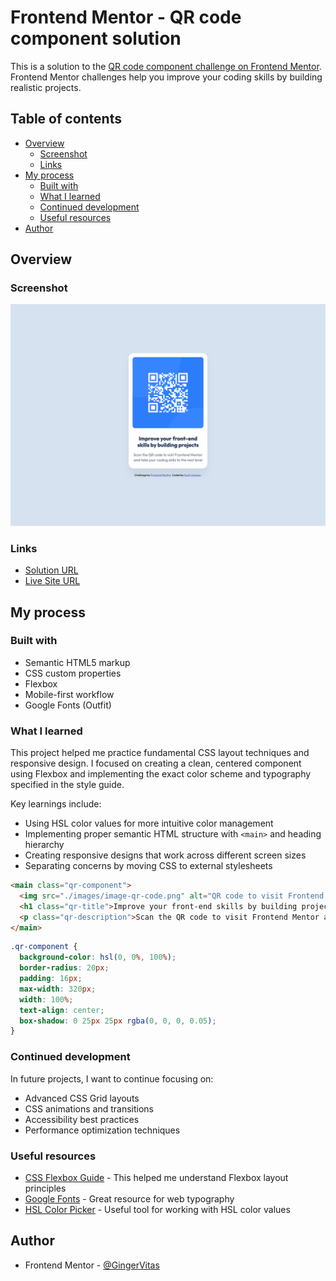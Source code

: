 # Frontend Mentor - QR code component solution

This is a solution to the [QR code component challenge on Frontend Mentor](https://www.frontendmentor.io/challenges/qr-code-component-iux_sIO_H). Frontend Mentor challenges help you improve your coding skills by building realistic projects.

## Table of contents

- [Overview](#overview)
  - [Screenshot](#screenshot)
  - [Links](#links)
- [My process](#my-process)
  - [Built with](#built-with)
  - [What I learned](#what-i-learned)
  - [Continued development](#continued-development)
  - [Useful resources](#useful-resources)
- [Author](#author)

## Overview

### Screenshot

![QR Code Component Solution](./images/QRCodePreview.png)

### Links

- [Solution URL](https://your-solution-url.com)
- [Live Site URL](https://qr-code-challenge-hazel.vercel.app/)

## My process

### Built with

- Semantic HTML5 markup
- CSS custom properties
- Flexbox
- Mobile-first workflow
- Google Fonts (Outfit)

### What I learned

This project helped me practice fundamental CSS layout techniques and responsive design. I focused on creating a clean, centered component using Flexbox and implementing the exact color scheme and typography specified in the style guide.

Key learnings include:
- Using HSL color values for more intuitive color management
- Implementing proper semantic HTML structure with `<main>` and heading hierarchy
- Creating responsive designs that work across different screen sizes
- Separating concerns by moving CSS to external stylesheets

```html
<main class="qr-component">
  <img src="./images/image-qr-code.png" alt="QR code to visit Frontend Mentor" class="qr-image">
  <h1 class="qr-title">Improve your front-end skills by building projects</h1>
  <p class="qr-description">Scan the QR code to visit Frontend Mentor and take your coding skills to the next level</p>
</main>
```

```css
.qr-component {
  background-color: hsl(0, 0%, 100%);
  border-radius: 20px;
  padding: 16px;
  max-width: 320px;
  width: 100%;
  text-align: center;
  box-shadow: 0 25px 25px rgba(0, 0, 0, 0.05);
}
```

### Continued development

In future projects, I want to continue focusing on:
- Advanced CSS Grid layouts
- CSS animations and transitions
- Accessibility best practices
- Performance optimization techniques

### Useful resources

- [CSS Flexbox Guide](https://css-tricks.com/snippets/css/a-guide-to-flexbox/) - This helped me understand Flexbox layout principles
- [Google Fonts](https://fonts.google.com/) - Great resource for web typography
- [HSL Color Picker](https://hslpicker.com/) - Useful tool for working with HSL color values

## Author

- Frontend Mentor - [@GingerVitas](https://www.frontendmentor.io/profile/GingerVitas)
